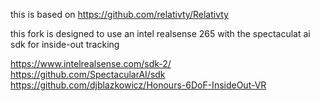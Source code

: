 this is based on https://github.com/relativty/Relativty

this fork is designed to use an intel realsense 265 with the spectaculat ai sdk for inside-out tracking

https://www.intelrealsense.com/sdk-2/
https://github.com/SpectacularAI/sdk
https://github.com/djblazkowicz/Honours-6DoF-InsideOut-VR
